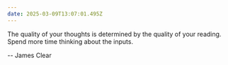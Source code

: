 ```yaml
---
date: 2025-03-09T13:07:01.495Z
---
```


The quality of your thoughts is determined by the quality of your reading. Spend more time thinking about the inputs.

-- James Clear